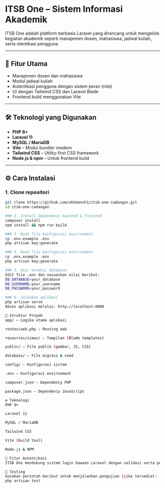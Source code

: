 # ITSB One – Sistem Informasi Akademik

ITSB One adalah platform berbasis Laravel yang dirancang untuk mengelola kegiatan akademik seperti manajemen dosen, mahasiswa, jadwal kuliah, serta otentikasi pengguna.

---

## 🚀 Fitur Utama

- Manajemen dosen dan mahasiswa
- Modul jadwal kuliah
- Autentikasi pengguna dengan sistem peran (role)
- UI dengan Tailwind CSS dan Laravel Blade
- Frontend build menggunakan Vite

---

## 🛠️ Teknologi yang Digunakan

- **PHP 8+**
- **Laravel 11**
- **MySQL / MariaDB**
- **Vite** – Modul bundler modern
- **Tailwind CSS** – Utility-first CSS framework
- **Node.js & npm** – Untuk frontend build

---

## ⚙️ Cara Instalasi

### 1. Clone repositori

```bash
git clone https://github.com/akhdansh1/itsb-one-cadangan.git
cd itsb-one-cadangan

### 2. Install dependency backend & frontend
composer install
npm install && npm run build

### 3. Buat file konfigurasi environment
cp .env.example .env
php artisan key:generate

### 4. Buat file konfigurasi environment
cp .env.example .env
php artisan key:generate

### 5. Atur koneksi database
Edit file .env dan sesuaikan nilai berikut:
DB_DATABASE=your_database
DB_USERNAME=your_username
DB_PASSWORD=your_password

### 6. Jalankan aplikasi
php artisan serve
Akses aplikasi melalui: http://localhost:8000

🧱 Struktur Proyek
app/ – Logika utama aplikasi

routes/web.php – Routing web

resources/views/ – Tampilan (Blade templates)

public/ – File publik (gambar, JS, CSS)

database/ – File migrasi & seed

config/ – Konfigurasi sistem

.env – Konfigurasi environment

composer.json – Dependency PHP

package.json – Dependency JavaScript

⚙️ Teknologi
PHP 8+

Laravel 11

MySQL / MariaDB

Tailwind CSS

Vite (build tool)

Node.js & NPM

🔐 Fitur Autentikasi
ITSB One mendukung sistem login bawaan Laravel dengan validasi serta peran pengguna (roles). Komponen Blade kustom seperti form, button, dan validasi error telah disiapkan di folder resources/views/components.

🧪 Testing
Gunakan perintah berikut untuk menjalankan pengujian (jika tersedia):
php artisan test
